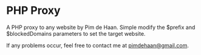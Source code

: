 # PHP Proxy

A PHP proxy to any website by Pim de Haan.
Simple modify the $prefix and $blockedDomains parameters to set the target website.

If any problems occur, feel free to contact me at <pimdehaan@gmail.com>.
